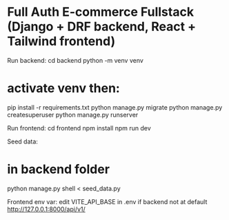 # Full Auth E-commerce Fullstack (Django + DRF backend, React + Tailwind frontend)

Run backend:
cd backend
python -m venv venv
# activate venv then:
pip install -r requirements.txt
python manage.py migrate
python manage.py createsuperuser
python manage.py runserver

Run frontend:
cd frontend
npm install
npm run dev

Seed data:
# in backend folder
python manage.py shell < seed_data.py

Frontend env var: edit VITE_API_BASE in .env if backend not at default http://127.0.0.1:8000/api/v1/
